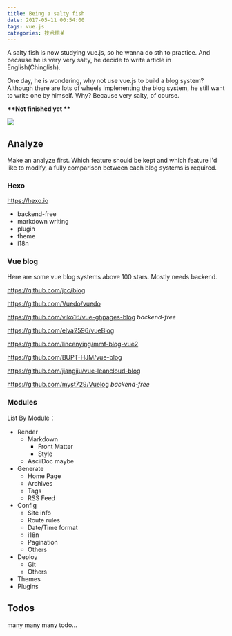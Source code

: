 ```yaml
---
title: Being a salty fish
date: 2017-05-11 00:54:00
tags: vue.js
categories: 技术相关
---
```


A salty fish is now studying vue.js, so he wanna do sth to practice.
And because he is very very salty, he decide to write article in English(Chinglish).

One day, he is wondering, why not use vue.js to build a blog system?
Although there are lots of wheels implenenting the blog system, he still want to write one by himself. Why? Because very salty, of course.

__**Not finished yet **__

<!-- more -->

![](/imgs/alcohol-salty-fish.png)

## Analyze

Make an analyze first. Which feature should be kept and which feature I'd like to modify, a fully comparison between each blog systems is required.

### Hexo

https://hexo.io

- backend-free
- markdown writing
- plugin
- theme
- i18n

### Vue blog

Here are some vue blog systems above 100 stars. Mostly needs backend.

https://github.com/jcc/blog

https://github.com/Vuedo/vuedo

https://github.com/viko16/vue-ghpages-blog *backend-free*

https://github.com/elva2596/vueBlog

https://github.com/lincenying/mmf-blog-vue2

https://github.com/BUPT-HJM/vue-blog

https://github.com/jiangjiu/vue-leancloud-blog

https://github.com/myst729/Vuelog *backend-free*

### Modules

List By Module：

- Render
	- Markdown
		- Front Matter
		- Style
	- AsciiDoc maybe
- Generate
	- Home Page
	- Archives
	- Tags
	- RSS Feed
- Config
	- Site info
	- Route rules
	- Date/Time format
	- i18n
	- Pagination
	- Others
- Deploy
	- Git
	- Others
- Themes
- Plugins

## Todos

many many many todo...
